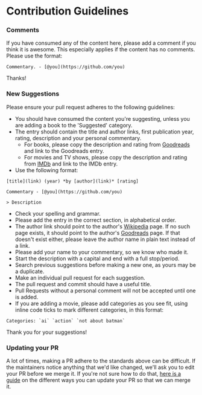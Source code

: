 # Contribution Guidelines

### Comments

If you have consumed any of the content here, please add a comment if you think it is awesome. This especially applies if the content has no comments. Please use the format:

```
Commentary. - [@you](https://github.com/you)
```

Thanks!

### New Suggestions

Please ensure your pull request adheres to the following guidelines:

- You should have consumed the content you're suggesting, unless you are adding a book to the 'Suggested' category.
- The entry should contain the title and author links, first publication year, rating, description and your personal commentary.
  - For books, please copy the description and rating from [Goodreads](https://goodreads.com) and link to the Goodreads entry.
  - For movies and TV shows, please copy the description and rating from [IMDb](https://www.imdb.com) and link to the IMDb entry.
- Use the following format:

```
[title](link) (year) *by [author](link)* [rating]

Commentary - [@you](https://github.com/you)

> Description
```

- Check your spelling and grammar.
- Please add the entry in the correct section, in alphabetical order.
- The author link should point to the author's [Wikipedia](https://en.wikipedia.org) page. If no such page exists, it should point to the author's [Goodreads](https://goodreads.com) page. If that doesn't exist either, please leave the author name in plain text instead of a link.
- Please add your name to your commentary, so we know who made it.
- Start the description with a capital and end with a full stop/period.
- Search previous suggestions before making a new one, as yours may be a duplicate.
- Make an individual pull request for each suggestion.
- The pull request and commit should have a useful title.
- Pull Requests without a personal comment will not be accepted until one is added.
- If you are adding a movie, please add categories as you see fit, using inline code ticks to mark different categories, in this format:

```
Categories: `ai` `action` `not about batman`
```

Thank you for your suggestions!

### Updating your PR

A lot of times, making a PR adhere to the standards above can be difficult. If the maintainers notice anything that we'd like changed, we'll ask you to edit your PR before we merge it. If you're not sure how to do that, [here is a guide](https://github.com/RichardLitt/docs/blob/master/amending-a-commit-guide.md) on the different ways you can update your PR so that we can merge it.
